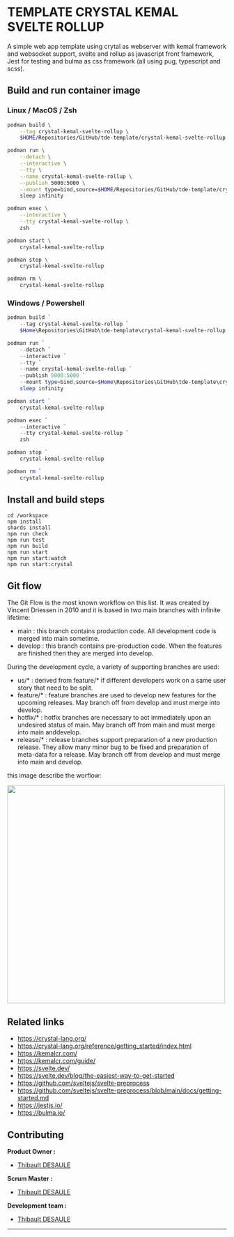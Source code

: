 # TEMPLATE CRYSTAL KEMAL SVELTE ROLLUP

A simple web app template using crytal as webserver with kemal framework and websocket support, svelte and rollup as javascript front framework, Jest for testing and bulma as css framework (all using pug, typescript and scss). 

## Build and run container image

### Linux / MacOS / Zsh

```zsh
podman build \
    --tag crystal-kemal-svelte-rollup \
    $HOME/Repositories/GitHub/tde-template/crystal-kemal-svelte-rollup

podman run \
    --detach \
    --interactive \
    --tty \
    --name crystal-kemal-svelte-rollup \
    --publish 5000:5000 \
    --mount type=bind,source=$HOME/Repositories/GitHub/tde-template/crystal-kemal-svelte-rollup,target=$HOME/crystal-kemal-svelte-rollup crystal-kemal-svelte-rollup \
    sleep infinity

podman exec \
    --interactive \
    --tty crystal-kemal-svelte-rollup \
    zsh

podman start \
    crystal-kemal-svelte-rollup

podman stop \
    crystal-kemal-svelte-rollup

podman rm \
    crystal-kemal-svelte-rollup
```

### Windows / Powershell

```powershell
podman build `
    --tag crystal-kemal-svelte-rollup `
    $Home\Repositories\GitHub\tde-template\crystal-kemal-svelte-rollup

podman run `
    --detach `
    --interactive `
    --tty `
    --name crystal-kemal-svelte-rollup `
    --publish 5000:5000 `
    --mount type=bind,source=$Home\Repositories\GitHub\tde-template\crystal-kemal-svelte-rollup,target=/workspace crystal-kemal-svelte-rollup `
    sleep infinity

podman start `
    crystal-kemal-svelte-rollup

podman exec `
    --interactive `
    --tty crystal-kemal-svelte-rollup `
    zsh

podman stop `
    crystal-kemal-svelte-rollup

podman rm `
    crystal-kemal-svelte-rollup
```

## Install and build steps

```
cd /workspace
npm install
shards install
npm run check
npm run test
npm run build
npm run start
npm run start:watch
npm run start:crystal
```

## Git flow 

The Git Flow is the most known workflow on this list. It was created by Vincent Driessen in 2010 and it is based in two main branches with infinite lifetime:
- main : this branch contains production code. All development code is merged into main sometime.
- develop : this branch contains pre-production code. When the features are finished then they are merged into develop.

During the development cycle, a variety of supporting branches are used:
- us/* : derived from feature/* if different developers work on a same user story that need to be split.
- feature/* : feature branches are used to develop new features for the upcoming releases. May branch off from develop and must merge into develop.
- hotfix/* : hotfix branches are necessary to act immediately upon an undesired status of main. May branch off from main and must merge into main anddevelop.
- release/* : release branches support preparation of a new production release. They allow many minor bug to be fixed and preparation of meta-data for a release. May branch off from develop and must merge into main and develop.

this image describe the worflow:

<img src="https://git-flow.readthedocs.io/fr/latest/_images/gitflow.png" width="500">

## Related links

- <https://crystal-lang.org/>
- <https://crystal-lang.org/reference/getting_started/index.html>
- <https://kemalcr.com/>
- <https://kemalcr.com/guide/>
- <https://svelte.dev/>
- <https://svelte.dev/blog/the-easiest-way-to-get-started>
- <https://github.com/sveltejs/svelte-preprocess>
- <https://github.com/sveltejs/svelte-preprocess/blob/main/docs/getting-started.md>
- <https://jestjs.io/>
- <https://bulma.io/>

## Contributing

**Product Owner :**
- [Thibault DESAULE](mailto:thibault@desaules.me)

**Scrum Master :**
- [Thibault DESAULE](mailto:thibault@desaules.me)

**Development team :**
- [Thibault DESAULE](mailto:thibault@desaules.me)

***
